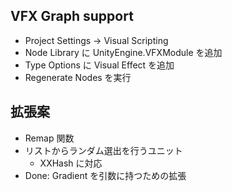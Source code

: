 ## VFX Graph support

- Project Settings -> Visual Scripting
- Node Library に UnityEngine.VFXModule を追加
- Type Options に Visual Effect を追加
- Regenerate Nodes を実行

## 拡張案

- Remap 関数
- リストからランダム選出を行うユニット
  - XXHash に対応
- Done: Gradient を引数に持つための拡張
